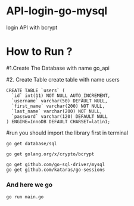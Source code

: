 # API-login-go-mysql
login API with bcrypt

# How to Run ?
#1.Create The Database with name go_api

#2. Create Table 
create table with name users

	CREATE TABLE `users` (
	  `id` int(11) NOT NULL AUTO_INCREMENT,
	  `username` varchar(50) DEFAULT NULL,
	  `first_name` varchar(200) NOT NULL,
	  `last_name` varchar(200) NOT NULL,
	  `password` varchar(120) DEFAULT NULL
	) ENGINE=InnoDB DEFAULT CHARSET=latin1;

#run
you should import the library first in terminal

	go get database/sql

	go get golang.org/x/crypto/bcrypt

	go get github.com/go-sql-driver/mysql
	go get github.com/kataras/go-sessions

### And here we go 
	go run main.go